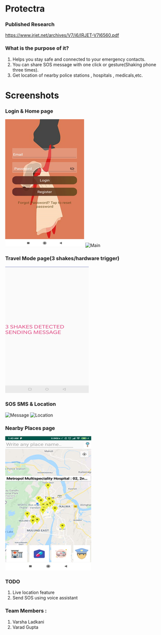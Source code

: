 # Protectra

### Published Research 
https://www.irjet.net/archives/V7/i6/IRJET-V7I6560.pdf

### What is the purpose of it?
1. Helps you stay safe and connected to your emergency contacts.
2. You can share SOS message with one click or gesture(Shaking phone three times).
3. Get location of nearby police stations , hospitals , medicals,etc.

# Screenshots

### Login & Home page
![Login](https://github.com/nastyzera/Personal-Safety-Android-App/raw/master/Screenshots/surakshalogin.png)
![Main](https://github.com/nastyzera/Suraksha-Personal-Safety-App/raw/master/Screenshots/surakshaMain.jpg)
### Travel Mode page(3 shakes/hardware trigger)
![TravelMode](https://github.com/nastyzera/Personal-Safety-Android-App/raw/master/Screenshots/surakshaTravelMode.png)
### SOS SMS & Location
![Message](https://github.com/nastyzera/Suraksha-Personal-Safety-App/raw/master/Screenshots/surakshaRcv.jpg)
![Location](https://github.com/nastyzera/Suraksha-Personal-Safety-App/raw/master/Screenshots/surakshaLoc.jpg)
### Nearby Places page
![NearbyPage](https://github.com/nastyzera/Personal-Safety-Android-App/raw/master/Screenshots/surakshaNearbyLocation.png)

### TODO
1. Live location feature
2. Send SOS using voice assistant

### Team Members : 
1. Varsha Ladkani
2. Varad Gupta 
